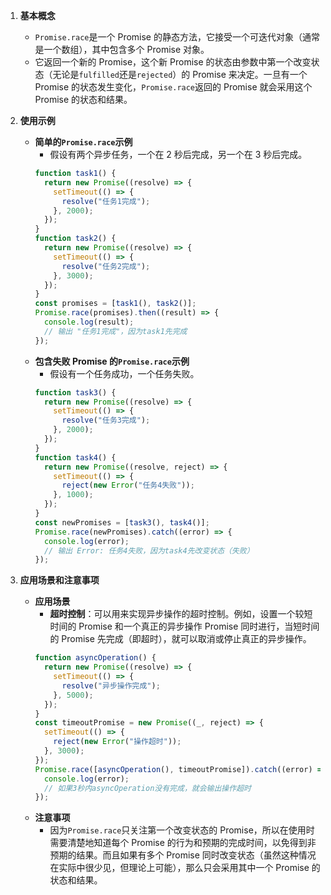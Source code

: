 1. **基本概念**

   - `Promise.race`是一个 Promise 的静态方法，它接受一个可迭代对象（通常是一个数组），其中包含多个 Promise 对象。
   - 它返回一个新的 Promise，这个新 Promise 的状态由参数中第一个改变状态（无论是`fulfilled`还是`rejected`）的 Promise 来决定。一旦有一个 Promise 的状态发生变化，`Promise.race`返回的 Promise 就会采用这个 Promise 的状态和结果。

2. **使用示例**

   - **简单的`Promise.race`示例**
     - 假设有两个异步任务，一个在 2 秒后完成，另一个在 3 秒后完成。
     ```javascript
     function task1() {
       return new Promise((resolve) => {
         setTimeout(() => {
           resolve("任务1完成");
         }, 2000);
       });
     }
     function task2() {
       return new Promise((resolve) => {
         setTimeout(() => {
           resolve("任务2完成");
         }, 3000);
       });
     }
     const promises = [task1(), task2()];
     Promise.race(promises).then((result) => {
       console.log(result);
       // 输出 "任务1完成"，因为task1先完成
     });
     ```
   - **包含失败 Promise 的`Promise.race`示例**
     - 假设有一个任务成功，一个任务失败。
     ```javascript
     function task3() {
       return new Promise((resolve) => {
         setTimeout(() => {
           resolve("任务3完成");
         }, 2000);
       });
     }
     function task4() {
       return new Promise((resolve, reject) => {
         setTimeout(() => {
           reject(new Error("任务4失败"));
         }, 1000);
       });
     }
     const newPromises = [task3(), task4()];
     Promise.race(newPromises).catch((error) => {
       console.log(error);
       // 输出 Error: 任务4失败，因为task4先改变状态（失败）
     });
     ```

3. **应用场景和注意事项**
   - **应用场景**
     - **超时控制**：可以用来实现异步操作的超时控制。例如，设置一个较短时间的 Promise 和一个真正的异步操作 Promise 同时进行，当短时间的 Promise 先完成（即超时），就可以取消或停止真正的异步操作。
     ```javascript
     function asyncOperation() {
       return new Promise((resolve) => {
         setTimeout(() => {
           resolve("异步操作完成");
         }, 5000);
       });
     }
     const timeoutPromise = new Promise((_, reject) => {
       setTimeout(() => {
         reject(new Error("操作超时"));
       }, 3000);
     });
     Promise.race([asyncOperation(), timeoutPromise]).catch((error) => {
       console.log(error);
       // 如果3秒内asyncOperation没有完成，就会输出操作超时
     });
     ```
   - **注意事项**
     - 因为`Promise.race`只关注第一个改变状态的 Promise，所以在使用时需要清楚地知道每个 Promise 的行为和预期的完成时间，以免得到非预期的结果。而且如果有多个 Promise 同时改变状态（虽然这种情况在实际中很少见，但理论上可能），那么只会采用其中一个 Promise 的状态和结果。
